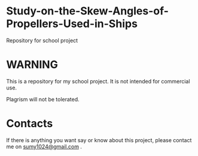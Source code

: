 # Study-on-the-Skew-Angles-of-Propellers-Used-in-Ships
Repository for school project

# WARNING
This is a repository for my school project. It is not intended for commercial use. 

Plagrism will not be tolerated.

# Contacts
If there is anything you want say or know about this project, please contact me on sumy1024@gmail.com . 
